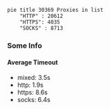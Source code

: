 
```mermaid
pie title 30369 Proxies in list
    "HTTP" : 20612
    "HTTPS": 4035
    "SOCKS" : 8713
```

### Some Info
#### Average Timeout

- mixed: 3.5s
- http: 1.9s
- https: 8.6s
- socks: 6.4s
